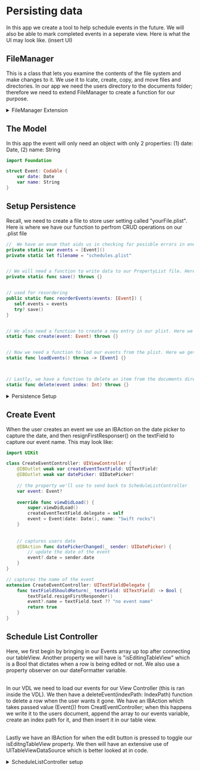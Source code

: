 # Persisting data

In this app we create a tool to help schedule events in the future. We will also be able to mark completed events in a seperate view. Here is what the UI may look like. (insert UI)

## FileManager

This is a class that lets you examine the contents of the file system and make changes to it. We use it to lcate, create, copy, and move files and directories. In our app we need the users directory to the documents folder; therefore we need to extend FileManager to create a function for our purpose. 
<details>
  <summary>FileManager Extension</summary>

```swift
import Foundation

extension FileManager {
    // know the difference between a type and an instance method
    // let fileManager = FileManager()
    // fileManager.etDocumentsDirectory() <- instance
    
    // FileManager.getDocumentsDirectory <- type method
    
    // this function grabs the users path to the documents directory
    static func getDocumentsDirectory() -> URL {
        return FileManager.default.urls(for: .documentDirectory, in: .userDomainMask)[0]
    }
    
    // this function appends the users documents directory to the rest of the path needed
    static func pathToDocumentsDirectory(with filename: String) -> URL {
        return getDocumentsDirectory().appendingPathComponent(filename)
    }
}
```
</details>

## The Model
In this app the event will only need an object with only 2 properties: (1) date: Date, (2) name: String
```swift
import Foundation

struct Event: Codable {
    var date: Date
    var name: String
}
```

## Setup Persistence
 Recall, we need to create a file to store user setting  called "yourFile.plist". Here is where we have our function to perfrom CRUD operations on our .plist file
 
 ```swift
 //  We have an enum that aids us in checking for posisble errors in encoding/decoding from the PropertyList. Then we wetup a class called Persistence where we setup an empty array of events and the filename.
 private static var events = [Event]()
 private static let filename = "schedules.plist"
 
 
 // We will need a function to write data to our PropertyList file. Here we get the url using our FileManager, then inside a do-catch we try to encode our event  and write it to our plist.
 private static func save() throws {}
 
 
 // used for resordering
 public static func reorderEvents(events: [Event]) {
    self.events = events
    try? save()
 }
 
 
 // We also need a function to create a new entry in our plist. Here we append a new element into our events array and then inside a do-catch we try to save it in our plist.
static func create(event: Event) throws {}


// Now we need a function to lod our events from the plist. Here we get the url path to the plist file. Then we check if the file exists, if it does we get the contents of that file and then inside a do-catch we try to decode those contents.
static func loadEvents() throws -> [Event] {}



// Lastly, we have a function to delete an item from the documents directory. We use the .remove(at:) on our events array given the index. Thne inside a do-catch we try to save our updated array
static func delete(event index: Int) throws {}
 ```

 
<details>
  <summary>Persistence Setup</summary>
  
```swift
import Foundation

enum DataPersistenceError: Error {
    case savingError(Error)
    case fileDoesNotExist(String)
    case noData
    case decodingError(Error)
    case deletingError(Error)
}

class Persistence {
    
    // array of events
    private static var events = [Event]()
    
    // setup the name of the file
    private static let filename = "schedules.plist"
    
    
    // this function wrties data to the plist file.
    private static func save() throws {
        let url = FileManager.pathToDocumentsDirectory(with: filename)
        
        // the events array will be the object being converted to a Data array
        // we'll write the Data object to the documents directory
        do {
            // convert the events array to Data
            let data =  try PropertyListEncoder().encode(events)
            
            // writes the data to the documents directory
            try data.write(to: url, options: .atomic)
        } catch {
            throw DataPersistenceError.savingError(error)
        }
    }
    
    // reordering
    public static func reorderEvents(events: [Event]) {
        self.events = events
        try? save()
    }
    
    // save item to documents directory
    // this function help create a new entry in our file
    static func create(event: Event) throws {
        // append the new event to the events array
        events.append(event)
        
        do {
            try save()
        } catch {
            throw DataPersistenceError.savingError(error)
        }
    }
    
    // load items from documents directory
    static func loadEvents() throws -> [Event] {
        // we need access to the filename URL that were reading from
        let url = FileManager.pathToDocumentsDirectory(with: filename)
        
        // check if the file exists
        if FileManager.default.fileExists(atPath: url.path) {
            if let data = FileManager.default.contents(atPath: url.path) {
                do {
                    events = try PropertyListDecoder().decode([Event].self, from: data)
                } catch {
                    throw DataPersistenceError.decodingError(error)
                }
            } else {
                throw DataPersistenceError.noData
            }
        } else {
            throw DataPersistenceError.fileDoesNotExist(filename)
        }
        return events
    }
    
    // remove item from documents directory
    static func delete(event index: Int) throws {
        // remove item from the evens array
        events.remove(at: index)
        
        // save our events array to the documents directory
        do {
            try save()
        } catch {
            throw DataPersistenceError.deletingError(error)
        }
    }
}

```
</details>

## Create Event
When the user creates an event we use an IBAction on the date picker to capture the date, and then resignFirstResponser() on the textField to capture our event name. This may look like:

```swift
import UIKit

class CreateEventController: UIViewController {
    @IBOutlet weak var createEventTextField: UITextField!
    @IBOutlet weak var datePicker: UIDatePicker!
    
    // the property we'll use to send back to ScheduleListController
    var event: Event?
    
    override func viewDidLoad() {
        super.viewDidLoad()
        createEventTextField.delegate = self
        event = Event(date: Date(), name: "Swift rocks")
    }
    
    
    // captures users date
    @IBAction func datePickerChanged(_ sender: UIDatePicker) {
        // update the date of the event
        event?.date = sender.date
    }
}

// captures the name of the event
extension CreateEventController: UITextFieldDelegate {
    func textFieldShouldReturn(_ textField: UITextField) -> Bool {
        textField.resignFirstResponder()
        event?.name = textField.text ?? "no event name"
        return true
    }
}
```

## Schedule List Controller
Here, we first begin by bringing in our Events array up top after connecting our tableView. Another property we will have is "isEditingTableView" which is a Bool that dictates when a row is being edited or not. We also use a property observer on our dateFormatter variable.<br></br>

In our VDL we need to load our events for our View Controller (this is ran inside the VDL). We then have a deleteEvent(indexPath: IndexPath) function to delete a row when the user wants it gone. We have an IBAction which takes passed value (Event()) from CreatEventController; when this happens we write it to the users document, append the array to our events variable, create an index path for it, and then insert it in our table view.<br></br>

Lastly we have an IBAction for when the edit button is pressed to toggle our isEditngTableView property. We then will have an extensive use of UITableViewDataSource which is better looked at in code. 
<details>
  <summary>ScheduleListController setup</summary>
  
```swift
class ScheduleListController: UIViewController {
    
    @IBOutlet weak var tableView: UITableView!
    
    // data - an array of events
    var events = [Event]()
    
    var isEditingTableView = false {
        didSet { // property observer
            // toggle editing mode of table view
            tableView.isEditing = isEditingTableView
            
            // toggle bar button item's title between "Edit" and "Done"
            navigationItem.leftBarButtonItem?.title = isEditingTableView ? "Done" : "Edit"
        }
    }
    
    lazy var dateFormatter:  DateFormatter = {
        let formatter = DateFormatter()
        formatter.dateFormat = "EEEE, MMM d, yyyy, hh:mm a"
        formatter.timeZone = .current
        return formatter
    }()
    
    override func viewDidLoad() {
        super.viewDidLoad()
        loadEvents()
        tableView.dataSource = self
        
        // print path to documents directory
        //    print(FileManager.getDocumentsDirectory())
    }
    
    // run this in VDL
    private func loadEvents() {
        do {
            events = try Persistence.loadEvents()
        } catch {
            print("error loading events: \(error)")
        }
    }
    
    private func deleteEvent(indexPath: IndexPath) {
        do {
            try Persistence.delete(event: indexPath.row)
        } catch {
            print("error deleting event: \(error)")
        }
    }
    
    @IBAction func addNewEvent(segue: UIStoryboardSegue) {
        // caveman debugging
        
        // get a reference to the CreateEventController instance
        guard let createEventController = segue.source as? CreateEventController,
              let createdEvent = createEventController.event else {
                  fatalError("failed to access CreateEventController")
              }
        
        // persist (save) event to documents directory
        do {
            try Persistence.create(event: createdEvent) // adds event at the of array
        } catch {
            print("error saving event with error: \(error)")
        }
        
        // insert new event into our events array
        events.append(createdEvent)
        
        // create an indexPath to be inserted into the table view
        let indexPath = IndexPath(row: events.count - 1, section: 0) // will represent top of table view
        
        // 2. we need to update the table view
        // use indexPath to insert into table view
        tableView.insertRows(at: [indexPath], with: .automatic)
    }
    
    @IBAction func editButtonPressed(_ sender: UIBarButtonItem) {
        isEditingTableView.toggle() // changes a boolean value
    }
}

extension ScheduleListController: UITableViewDataSource {
    func tableView(_ tableView: UITableView, numberOfRowsInSection section: Int) -> Int {
        return events.count
    }
    
    func tableView(_ tableView: UITableView, cellForRowAt indexPath: IndexPath) -> UITableViewCell {
        let cell = tableView.dequeueReusableCell(withIdentifier: "eventCell", for: indexPath)
        let event = events[indexPath.row]
        cell.textLabel?.text = event.name
        cell.detailTextLabel?.text = dateFormatter.string(from: event.date)
        return cell
    }
    
    // MARK:- deleting rows in a table view
    func tableView(_ tableView: UITableView, commit editingStyle: UITableViewCell.EditingStyle, forRowAt indexPath: IndexPath) {
        switch editingStyle {
        case .insert:
            // only gets called if "insertion control" exist and gets selected
            print("inserting....")
        case .delete:
            print("deleting..")
            // 1. remove item for the data model e.g events
            events.remove(at: indexPath.row) // remove event from events array
            
            deleteEvent(indexPath: indexPath)
            
            // 2. update the table view
            tableView.deleteRows(at: [indexPath], with: .automatic)
        default:
            print("......")
        }
    }
    
    // MARK:- reordering rows in a table view
    func tableView(_ tableView: UITableView, moveRowAt sourceIndexPath: IndexPath, to destinationIndexPath: IndexPath) {
        let eventToMove = events[sourceIndexPath.row] // save the event being moved
        events.remove(at: sourceIndexPath.row)
        events.insert(eventToMove, at: destinationIndexPath.row)
        
        // re-save array in docuemnts directory
        Persistence.reorderEvents(events: events)
        do {
            events = try Persistence.loadEvents()
            tableView.reloadData()
        } catch {
            print("error loading events: \(error)")
        }
    }
}
```
</details>
